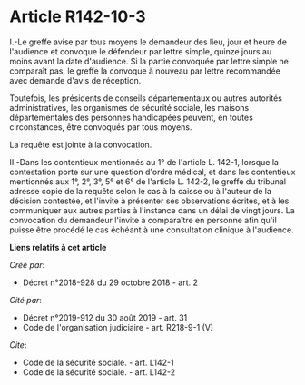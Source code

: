 # Article R142-10-3

I.-Le greffe avise par tous moyens le demandeur des lieu, jour et heure de l'audience et convoque le défendeur par lettre
simple, quinze jours au moins avant la date d'audience. Si la partie convoquée par lettre simple ne comparaît pas, le greffe
la convoque à nouveau par lettre recommandée avec demande d'avis de réception. 

Toutefois, les présidents de conseils départementaux ou autres autorités administratives, les organismes de sécurité sociale,
les maisons départementales des personnes handicapées peuvent, en toutes circonstances, être convoqués par tous moyens. 

La requête est jointe à la convocation. 

II.-Dans les contentieux mentionnés au 1° de l'article L. 142-1, lorsque la contestation porte sur une question d'ordre
médical, et dans les contentieux mentionnés aux 1°, 2°, 3°, 5° et 6° de l'article L. 142-2, le greffe du tribunal adresse
copie de la requête selon le cas à la caisse ou à l'auteur de la décision contestée, et l'invite à présenter ses observations
écrites, et à les communiquer aux autres parties à l'instance dans un délai de vingt jours. La convocation du demandeur
l'invite à comparaître en personne afin qu'il puisse être procédé le cas échéant à une consultation clinique à l'audience.

**Liens relatifs à cet article**

_Créé par_:

  - Décret n°2018-928 du 29 octobre 2018 - art. 2

_Cité par_:

  - Décret n°2019-912 du 30 août 2019 - art. 31
  - Code de l'organisation judiciaire - art. R218-9-1 (V)

_Cite_:

  - Code de la sécurité sociale. - art. L142-1
  - Code de la sécurité sociale. - art. L142-2
